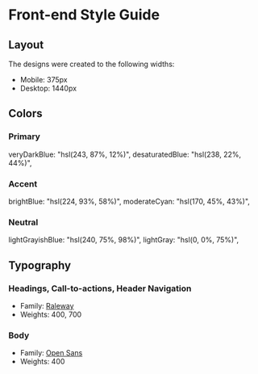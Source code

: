 # Front-end Style Guide

## Layout

The designs were created to the following widths:

- Mobile: 375px
- Desktop: 1440px

## Colors

### Primary

veryDarkBlue: "hsl(243, 87%, 12%)",
desaturatedBlue: "hsl(238, 22%, 44%)",

### Accent

brightBlue: "hsl(224, 93%, 58%)",
moderateCyan: "hsl(170, 45%, 43%)",

### Neutral

lightGrayishBlue: "hsl(240, 75%, 98%)",
lightGray: "hsl(0, 0%, 75%)",

## Typography

### Headings, Call-to-actions, Header Navigation

- Family: [Raleway](https://fonts.google.com/specimen/Raleway)
- Weights: 400, 700

### Body

- Family: [Open Sans](https://fonts.google.com/specimen/Open+Sans)
- Weights: 400
